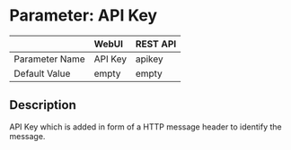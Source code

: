 # Parameter: API Key

|                   | WebUI               | REST API
|:---               |:---                 |:----
| Parameter Name    | API Key             | apikey
| Default Value     | empty               | empty


## Description

API Key which is added in form of a HTTP message header to identify the message.
